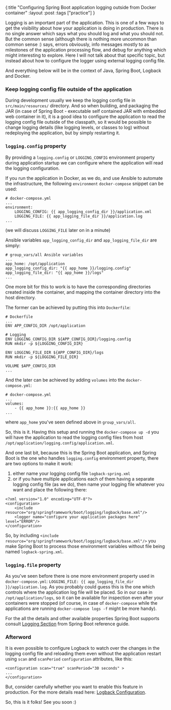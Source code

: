 {:title "Configuring Spring Boot application logging outside from Docker container"
:layout :post
:tags ["practice"]
}

Logging is an important part of the application. This is one of a few ways to get the visibility about how your application is doing in production. There is no single answer which says what you should log and what you should not. But the common sense (although there is nothing more uncommon than common sense :) says, errors obviously, info messages mostly to as milestones of the application processing flow, and debug for anything which might interesting to explore. Here I will not talk about that specific topic, but instead about how to configure the logger using external logging config file.

And everything below will be in the context of Java, Spring Boot, Logback and Docker.

### Keep logging config file outside of the application

During development usually we keep the logging config file in `src/main/resources/` directory. And so when building, and packaging the JAR (in case of Spring Boot - executable self contained JAR with embedded web container in it), it is a good idea to configure the application to read the logging config file outside of the classpath, so it would be possible to change logging details (like logging levels, or classes to log) without redeploying the application, but by simply restarting it.

### `logging.config` property

By providing a `logging.config` or `LOGGING_CONFIG` environment property during application startup we can configure where the application will read the logging configuration. 

If you run the application in Docker, as we do, and use Ansible to automate the infrastructure, the following `environment` `docker-compose` snippet can be used:

```
# docker-compose.yml
...
environment:
    LOGGING_CONFIG: {{ app_logging_config_dir }}/application.xml
    LOGGING_FILE: {{ app_logging_file_dir }}/application.log
...    
```

(we will discuss `LOGGING_FILE` later on in a minute)

Ansible variables `app_logging_config_dir` and `app_logging_file_dir` are simply:

```
# group_vars/all Ansible variables
...
app_home: /opt/application
app_logging_config_dir: "{{ app_home }}/logging.config"
app_logging_file_dir: "{{ app_home }}/logs"
...
```

One more bit for this to work is to have the corresponding directories created inside the container, and mapping the container directory into the host directory.

The former can be achieved by putting this into `Dockerfile`:

```
# Dockerfile
...
ENV APP_CONFIG_DIR /opt/application

# Logging
ENV LOGGING_CONFIG_DIR ${APP_CONFIG_DIR}/logging.config
RUN mkdir -p ${LOGGING_CONFIG_DIR}

ENV LOGGING_FILE_DIR ${APP_CONFIG_DIR}/logs
RUN mkdir -p ${LOGGING_FILE_DIR}

VOLUME $APP_CONFIG_DIR
...
```

And the later can be achieved by adding `volumes` into the `docker-compose.yml`:

```
# docker-compose.yml
...
volumes:
    - {{ app_home }}:{{ app_home }}
...

```

where `app_home` you've seen defined above in `group_vars/all`.

So, this is it. Having this setup and running the `docker-compose up -d` you will have the application to read the logging config files from host `/opt/application/logging.config/application.xml`.

And one last bit, because this is the Spring Boot application, and Spring Boot is the one who handles `logging.config` environment property, there are two options to make it work:

1. either name your logging config file `logback-spring.xml`
1. or if you have multiple applications each of them having a separate logging config file (as we do), then name your logging file whatever you want and place the following there:

```
<?xml version="1.0" encoding="UTF-8"?>
<configuration>
    <include resource="org/springframework/boot/logging/logback/base.xml"/>
    <logger name="configure your application packages here" level="ERROR"/>
</configuration>
```

So, by including `<include resource="org/springframework/boot/logging/logback/base.xml"/>` you make Spring Boot to process those environment variables without file being named `logback-spring.xml`.

### `logging.file` property

As you've seen before there is one more environment property used in `docker-compose.yml`: `LOGGING_FILE: {{ app_logging_file_dir }}/application.log`. As you probably could guess this is the one which controls where the application log file will be placed. So in our case in `/opt/application/logs`, so it can be available for inspection even after your containers were stopped (of course, in case of `docker-compose` while the applications are running `docker-compose logs -f` might be more handy).

For the all the details and other available properties Spring Boot supports consult [Logging Section](http://docs.spring.io/spring-boot/docs/current/reference/htmlsingle/#howto-logging) from Spring Boot reference guide.

### Afterword

It is even possible to configure Logback to watch over the changes in the logging config file and reloading them even without the application restart using `scan` and `scanPeriod` `configuration` attributes, like this:

```
<configuration scan="true" scanPeriod="30 seconds" > 
...
</configuration> 

```

But, consider carefully whether you want to enable this feature in production. For the more details read here: [Logback Configuration](http://logback.qos.ch/manual/configuration.html).

So, this is it folks! See you soon :)

